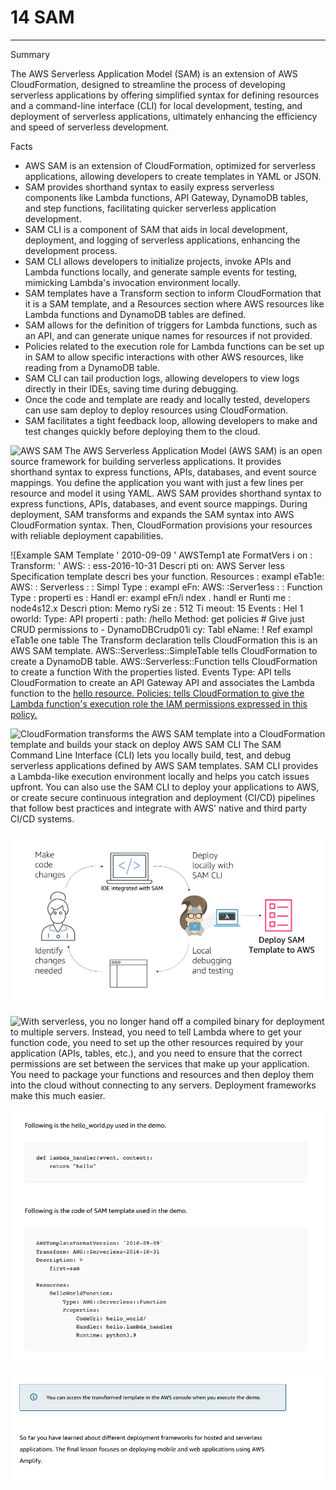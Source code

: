 # 14 SAM 



---

Summary

The AWS Serverless Application Model (SAM) is an extension of AWS CloudFormation, designed to streamline the process of developing serverless applications by offering simplified syntax for defining resources and a command-line interface (CLI) for local development, testing, and deployment of serverless applications, ultimately enhancing the efficiency and speed of serverless development.

Facts

- AWS SAM is an extension of CloudFormation, optimized for serverless applications, allowing developers to create templates in YAML or JSON.
- SAM provides shorthand syntax to easily express serverless components like Lambda functions, API Gateway, DynamoDB tables, and step functions, facilitating quicker serverless application development.
- SAM CLI is a component of SAM that aids in local development, deployment, and logging of serverless applications, enhancing the development process.
- SAM CLI allows developers to initialize projects, invoke APIs and Lambda functions locally, and generate sample events for testing, mimicking Lambda's invocation environment locally.
- SAM templates have a Transform section to inform CloudFormation that it is a SAM template, and a Resources section where AWS resources like Lambda functions and DynamoDB tables are defined.
- SAM allows for the definition of triggers for Lambda functions, such as an API, and can generate unique names for resources if not provided.
- Policies related to the execution role for Lambda functions can be set up in SAM to allow specific interactions with other AWS resources, like reading from a DynamoDB table.
- SAM CLI can tail production logs, allowing developers to view logs directly in their IDEs, saving time during debugging.
- Once the code and template are ready and locally tested, developers can use sam deploy to deploy resources using CloudFormation.
- SAM facilitates a tight feedback loop, allowing developers to make and test changes quickly before deploying them to the cloud.



![AWS SAM The AWS Serverless Application Model (AWS SAM) is an open source framework for building serverless applications. It provides shorthand syntax to express functions, APIs, databases, and event source mappings. You define the application you want with just a few lines per resource and model it using YAML. AWS SAM provides shorthand syntax to express functions, APIs, databases, and event source mappings. During deployment, SAM transforms and expands the SAM syntax into AWS CloudFormation syntax. Then, CloudFormation provisions your resources with reliable deployment capabilities. ](../../../media/AWS-Developing-Serverless-Solutions-on-AWS-Module-4-14-SAM-image1.png)



![Example SAM Template ' 2010-09-09 ' AWSTemp1 ate FormatVers i on : Transform: ' AWS: : ess-2016-10-31 Descri pti on: AWS Server less Specification template descri bes your function. Resources : exampl eTab1e: AWS: : Serverless : : Simpl Type : exampl eFn: AWS: :Server1ess : : Function Type : properti es : Handl er: exampl eFn/i ndex . handl er Runti me : node4s12.x Descri ption: Memo rySi ze : 512 Ti meout: 15 Events : Hel 1 oworld: Type: API properti : path: /hello Method: get policies # Give just CRUD permissions to - DynamoDBCrudp01i cy: Tabl eName: ! Ref exampl eTab1e one table The Transform declaration tells CloudFormation this is an AWS SAM template. AWS::Serverless::SimpleTable tells CloudFormation to create a DynamoDB table. AWS::Serverless::Function tells CloudFormation to create a function With the properties listed. Events Type: API tells CloudFormation to create an API Gateway API and associates the Lambda function to the [hello resource. Policies: tells CloudFormation to give the Lambda function's execution role the IAM permissions expressed in this policy. ](../../../media/AWS-Developing-Serverless-Solutions-on-AWS-Module-4-14-SAM-image2.png)



![CloudFormation transforms the AWS SAM template into a CloudFormation template and builds your stack on deploy AWS SAM CLI The SAM Command Line Interface (CLI) lets you locally build, test, and debug serverless applications defined by AWS SAM templates. SAM CLI provides a Lambda-like execution environment locally and helps you catch issues upfront. You can also use the SAM CLI to deploy your applications to AWS, or create secure continuous integration and deployment (CI/CD) pipelines that follow best practices and integrate with AWS' native and third party CI/CD systems. ](../../../media/AWS-Developing-Serverless-Solutions-on-AWS-Module-4-14-SAM-image3.png)



![Make code changes Identify changes needed IDE integrated with SAM Deploy locally with SAM CLI Local debugging and testing Deploy SAM Template to AWS ](../../../media/AWS-Developing-Serverless-Solutions-on-AWS-Module-4-14-SAM-image4.png)



![With serverless, you no longer hand off a compiled binary for deployment to multiple servers. Instead, you need to tell Lambda where to get your function code, you need to set up the other resources required by your application (APIs, tables, etc.), and you need to ensure that the correct permissions are set between the services that make up your application. You need to package your functions and resources and then deploy them into the cloud without connecting to any servers. Deployment frameworks make this much easier. ](../../../media/AWS-Developing-Serverless-Solutions-on-AWS-Module-4-14-SAM-image5.png)



![Following is the hello_world.py used in the demo. def lambda _ handler ( event, return hello" context) : Following is the code of SAM template used in the demo. AWSTemp1ateFormatVersion: ' Transform: AWS: : Description: > first---sam Resources : Hell oWor1 dFunction : Type: AWS: : Serverless: : Function properties : CodeUri : Handler : Runtime : hello world/ hello. lambda handler python3.9 ](../../../media/AWS-Developing-Serverless-Solutions-on-AWS-Module-4-14-SAM-image6.png)



![G) You can access the transformed template in the AWS console when you execute the demo. So far you have learned about different deployment frameworks for hosted and serverless applications. The final lesson focuses on deploying mobile and web applications using AWS Amplify. ](../../../media/AWS-Developing-Serverless-Solutions-on-AWS-Module-4-14-SAM-image7.png)









